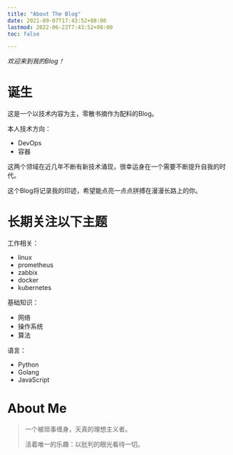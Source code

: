```yaml
---
title: "About The Blog"
date: 2021-09-07T17:43:52+08:00
lastmod: 2022-06-22T7:43:52+08:00
toc: false

---
```

*欢迎来到我的Blog！*


# 诞生

这是一个以技术内容为主，零散书摘作为配料的Blog。

本人技术方向：

- DevOps
- 容器

这两个领域在近几年不断有新技术涌现，很幸运身在一个需要不断提升自我的时代。

这个Blog将记录我的印迹，希望能点亮一点点拼搏在漫漫长路上的你。

# 长期关注以下主题

工作相关：

- linux
- prometheus
- zabbix
- docker
- kubernetes

基础知识：

- 网络
- 操作系统
- 算法

语言：

- Python
- Golang
- JavaScript

# About Me

> 一个被琐事缠身，天真的理想主义者。
>
> 活着唯一的乐趣：以批判的眼光看待一切。
